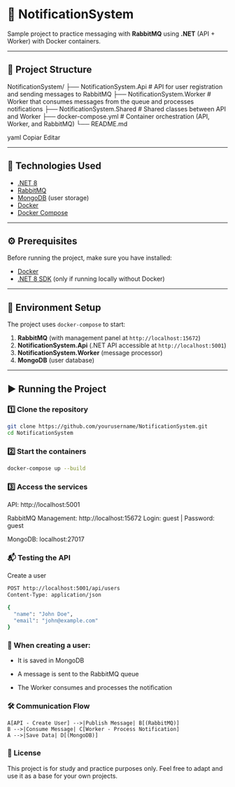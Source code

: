 # 📨 NotificationSystem

Sample project to practice messaging with **RabbitMQ** using **.NET** (API + Worker) with Docker containers.

---

## 📌 Project Structure

NotificationSystem/
├── NotificationSystem.Api # API for user registration and sending messages to RabbitMQ
├── NotificationSystem.Worker # Worker that consumes messages from the queue and processes notifications
├── NotificationSystem.Shared # Shared classes between API and Worker
├── docker-compose.yml # Container orchestration (API, Worker, and RabbitMQ)
└── README.md

yaml
Copiar
Editar

---

## 🚀 Technologies Used

- [.NET 8](https://dotnet.microsoft.com/)
- [RabbitMQ](https://www.rabbitmq.com/)
- [MongoDB](https://www.mongodb.com/) (user storage)
- [Docker](https://www.docker.com/)
- [Docker Compose](https://docs.docker.com/compose/)

---

## ⚙️ Prerequisites

Before running the project, make sure you have installed:

- [Docker](https://www.docker.com/get-started)
- [.NET 8 SDK](https://dotnet.microsoft.com/download/dotnet/8.0) (only if running locally without Docker)

---

## 📂 Environment Setup

The project uses `docker-compose` to start:

1. **RabbitMQ** (with management panel at `http://localhost:15672`)
2. **NotificationSystem.Api** (.NET API accessible at `http://localhost:5001`)
3. **NotificationSystem.Worker** (message processor)
4. **MongoDB** (user database)

---

## ▶️ Running the Project

### 1️⃣ Clone the repository
```bash
git clone https://github.com/yourusername/NotificationSystem.git
cd NotificationSystem
```
### 2️⃣ Start the containers
```bash
docker-compose up --build
```
### 3️⃣ Access the services
API: http://localhost:5001

RabbitMQ Management: http://localhost:15672
Login: guest | Password: guest

MongoDB: localhost:27017

### 📬 Testing the API
Create a user
```bash
POST http://localhost:5001/api/users
Content-Type: application/json

{
  "name": "John Doe",
  "email": "john@example.com"
}
```
### 📌 When creating a user:

- It is saved in MongoDB

- A message is sent to the RabbitMQ queue

- The Worker consumes and processes the notification

### 🛠 Communication Flow

    A[API - Create User] -->|Publish Message| B[(RabbitMQ)]
    B -->|Consume Message| C[Worker - Process Notification]
    A -->|Save Data| D[(MongoDB)]
### 📄 License
This project is for study and practice purposes only. Feel free to adapt and use it as a base for your own projects.
